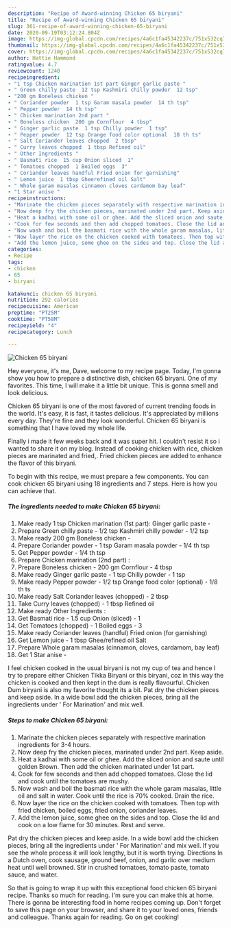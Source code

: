```yaml
---
description: "Recipe of Award-winning Chicken 65 biryani"
title: "Recipe of Award-winning Chicken 65 biryani"
slug: 361-recipe-of-award-winning-chicken-65-biryani
date: 2020-09-19T03:12:24.804Z
image: https://img-global.cpcdn.com/recipes/4a6c1fa45342237c/751x532cq70/chicken-65-biryani-recipe-main-photo.jpg
thumbnail: https://img-global.cpcdn.com/recipes/4a6c1fa45342237c/751x532cq70/chicken-65-biryani-recipe-main-photo.jpg
cover: https://img-global.cpcdn.com/recipes/4a6c1fa45342237c/751x532cq70/chicken-65-biryani-recipe-main-photo.jpg
author: Hattie Hammond
ratingvalue: 4.7
reviewcount: 1240
recipeingredient:
- "1 tsp Chicken marination 1st part Ginger garlic paste "
- " Green chilly paste  12 tsp Kashmiri chilly powder  12 tsp"
- "200 gm Boneless chicken "
- " Coriander powder  1 tsp Garam masala powder  14 th tsp"
- " Pepper powder  14 th tsp"
- " Chicken marination 2nd part "
- " Boneless chicken  200 gm Cornflour  4 tbsp"
- " Ginger garlic paste  1 tsp Chilly powder  1 tsp"
- " Pepper powder  12 tsp Orange food color optional  18 th ts"
- " Salt Coriander leaves chopped  2 tbsp"
- " Curry leaves chopped  1 tbsp Refined oil"
- " Other Ingredients "
- " Basmati rice  15 cup Onion sliced  1"
- " Tomatoes chopped  1 Boiled eggs  3"
- " Coriander leaves handful Fried onion for garnishing"
- " Lemon juice  1 tbsp Gheerefined oil Salt"
- " Whole garam masalas cinnamon cloves cardamom bay leaf"
- "1 Star anise "
recipeinstructions:
- "Marinate the chicken pieces separately with respective marination ingredients for 3-4 hours."
- "Now deep fry the chicken pieces, marinated under 2nd part. Keep aside."
- "Heat a kadhai with some oil or ghee. Add the sliced onion and saute until golden Brown. Then add the chicken marinated under 1st part."
- "Cook for few seconds and then add chopped tomatoes. Close the lid and cook until the tomatoes are mushy."
- "Now wash and boil the basmati rice with the whole garam masalas, little oil and salt in water. Cook until the rice is 70% cooked. Drain the rice."
- "Now layer the rice on the chicken cooked with tomatoes. Then top with fried chicken, boiled eggs, fried onion, coriander leaves."
- "Add the lemon juice, some ghee on the sides and top. Close the lid and cook on a low flame for 30 minutes. Rest and serve."
categories:
- Recipe
tags:
- chicken
- 65
- biryani

katakunci: chicken 65 biryani 
nutrition: 292 calories
recipecuisine: American
preptime: "PT25M"
cooktime: "PT58M"
recipeyield: "4"
recipecategory: Lunch

---
```



![Chicken 65 biryani](https://img-global.cpcdn.com/recipes/4a6c1fa45342237c/751x532cq70/chicken-65-biryani-recipe-main-photo.jpg)

Hey everyone, it's me, Dave, welcome to my recipe page. Today, I'm gonna show you how to prepare a distinctive dish, chicken 65 biryani. One of my favorites. This time, I will make it a little bit unique. This is gonna smell and look delicious.

Chicken 65 biryani is one of the most favored of current trending foods in the world. It's easy, it is fast, it tastes delicious. It's appreciated by millions every day. They're fine and they look wonderful. Chicken 65 biryani is something that I have loved my whole life.

Finally i made it few weeks back and it was super hit. I couldn&#39;t resist it so i wanted to share it on my blog. Instead of cooking chicken with rice, chicken pieces are marinated and fried,. Fried chicken pieces are added to enhance the flavor of this biryani.


To begin with this recipe, we must prepare a few components. You can cook chicken 65 biryani using 18 ingredients and 7 steps. Here is how you can achieve that.

<!--inarticleads1-->

##### The ingredients needed to make Chicken 65 biryani:

1. Make ready 1 tsp Chicken marination (1st part): Ginger garlic paste -
1. Prepare  Green chilly paste - 1/2 tsp Kashmiri chilly powder - 1/2 tsp
1. Make ready 200 gm Boneless chicken -
1. Prepare  Coriander powder - 1 tsp Garam masala powder - 1/4 th tsp
1. Get  Pepper powder - 1/4 th tsp
1. Prepare  Chicken marination (2nd part) :
1. Prepare  Boneless chicken - 200 gm Cornflour - 4 tbsp
1. Make ready  Ginger garlic paste - 1 tsp Chilly powder - 1 tsp
1. Make ready  Pepper powder - 1/2 tsp Orange food color (optional) - 1/8 th ts
1. Make ready  Salt Coriander leaves (chopped) - 2 tbsp
1. Take  Curry leaves (chopped) - 1 tbsp Refined oil
1. Make ready  Other Ingredients :
1. Get  Basmati rice - 1.5 cup Onion (sliced) - 1
1. Get  Tomatoes (chopped) - 1 Boiled eggs - 3
1. Make ready  Coriander leaves (handful) Fried onion (for garnishing)
1. Get  Lemon juice - 1 tbsp Ghee/refined oil Salt
1. Prepare  Whole garam masalas (cinnamon, cloves, cardamom, bay leaf)
1. Get 1 Star anise -


I feel chicken cooked in the usual biryani is not my cup of tea and hence I try to prepare either Chicken Tikka Biryani or this biryani, coz in this way the chicken is cooked and then kept in the dum is really flavourful. Chicken Dum biryani is also my favorite thought its a bit. Pat dry the chicken pieces and keep aside. In a wide bowl add the chicken pieces, bring all the ingredients under &#39; For Marination&#39; and mix well. 

<!--inarticleads2-->

##### Steps to make Chicken 65 biryani:

1. Marinate the chicken pieces separately with respective marination ingredients for 3-4 hours.
1. Now deep fry the chicken pieces, marinated under 2nd part. Keep aside.
1. Heat a kadhai with some oil or ghee. Add the sliced onion and saute until golden Brown. Then add the chicken marinated under 1st part.
1. Cook for few seconds and then add chopped tomatoes. Close the lid and cook until the tomatoes are mushy.
1. Now wash and boil the basmati rice with the whole garam masalas, little oil and salt in water. Cook until the rice is 70% cooked. Drain the rice.
1. Now layer the rice on the chicken cooked with tomatoes. Then top with fried chicken, boiled eggs, fried onion, coriander leaves.
1. Add the lemon juice, some ghee on the sides and top. Close the lid and cook on a low flame for 30 minutes. Rest and serve.


Pat dry the chicken pieces and keep aside. In a wide bowl add the chicken pieces, bring all the ingredients under &#39; For Marination&#39; and mix well. If you see the whole process it will look lengthy, but it is worth trying. Directions In a Dutch oven, cook sausage, ground beef, onion, and garlic over medium heat until well browned. Stir in crushed tomatoes, tomato paste, tomato sauce, and water. 

So that is going to wrap it up with this exceptional food chicken 65 biryani recipe. Thanks so much for reading. I'm sure you can make this at home. There is gonna be interesting food in home recipes coming up. Don't forget to save this page on your browser, and share it to your loved ones, friends and colleague. Thanks again for reading. Go on get cooking!
